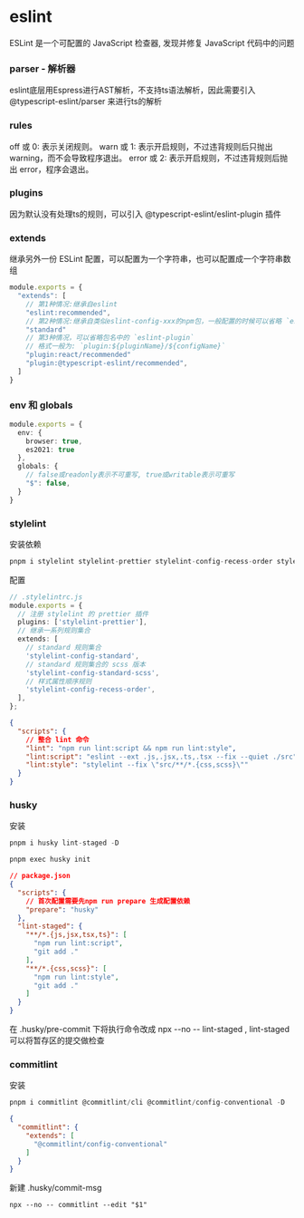 # eslint

ESLint 是一个可配置的 JavaScript 检查器, 发现并修复 JavaScript 代码中的问题

### parser - 解析器

eslint底层用Espress进行AST解析，不支持ts语法解析，因此需要引入 @typescript-eslint/parser 来进行ts的解析

### rules

off 或 0: 表示关闭规则。
warn 或 1: 表示开启规则，不过违背规则后只抛出 warning，而不会导致程序退出。
error 或 2: 表示开启规则，不过违背规则后抛出 error，程序会退出。

### plugins

因为默认没有处理ts的规则，可以引入 @typescript-eslint/eslint-plugin 插件

### extends

继承另外一份 ESLint 配置，可以配置为一个字符串，也可以配置成一个字符串数组

```ts
module.exports = {
  "extends": [
    // 第1种情况:继承自eslint 
    "eslint:recommended",
    // 第2种情况:继承自类似eslint-config-xxx的npm包，一般配置的时候可以省略 `eslint-config`
    "standard"
    // 第3种情况，可以省略包名中的 `eslint-plugin`
    // 格式一般为: `plugin:${pluginName}/${configName}`
    "plugin:react/recommended"
    "plugin:@typescript-eslint/recommended",
  ]
}
```

### env 和 globals

```ts
module.exports = {
  env: {
    browser: true,
    es2021: true
  },
  globals: {
    // false或readonly表示不可重写, true或writable表示可重写
    "$": false, 
  }
}
```

### stylelint

安装依赖
```ts
pnpm i stylelint stylelint-prettier stylelint-config-recess-order stylelint-config-standard stylelint-config-standard-scss -D
```

配置
```ts
// .stylelintrc.js
module.exports = {
  // 注册 stylelint 的 prettier 插件
  plugins: ['stylelint-prettier'],
  // 继承一系列规则集合
  extends: [
    // standard 规则集合
    'stylelint-config-standard',
    // standard 规则集合的 scss 版本
    'stylelint-config-standard-scss',
    // 样式属性顺序规则
    'stylelint-config-recess-order',
  ],
};
```

```json
{
  "scripts": {
    // 整合 lint 命令
    "lint": "npm run lint:script && npm run lint:style",
    "lint:script": "eslint --ext .js,.jsx,.ts,.tsx --fix --quiet ./src",
    "lint:style": "stylelint --fix \"src/**/*.{css,scss}\""
  }
}
```

### husky

安装
```ts
pnpm i husky lint-staged -D

pnpm exec husky init
```

```json
// package.json
{
  "scripts": {
    // 首次配置需要先npm run prepare 生成配置依赖
    "prepare": "husky"
  },
  "lint-staged": {
    "**/*.{js,jsx,tsx,ts}": [
      "npm run lint:script",
      "git add ."
    ],
    "**/*.{css,scss}": [
      "npm run lint:style",
      "git add ."
    ]
  }
}
```

在 .husky/pre-commit 下将执行命令改成 npx --no -- lint-staged , lint-staged可以将暂存区的提交做检查

### commitlint

安装
```ts
pnpm i commitlint @commitlint/cli @commitlint/config-conventional -D
```

```json
{
  "commitlint": {
    "extends": [
      "@commitlint/config-conventional"
    ]
  }
}
```

新建 .husky/commit-msg
```
npx --no -- commitlint --edit "$1"
```